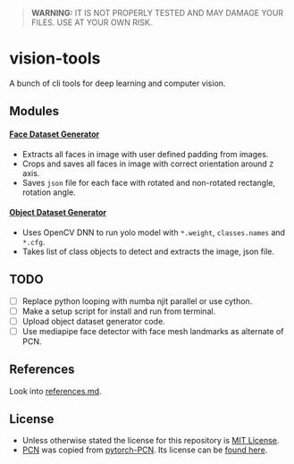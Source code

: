 > **WARNING:** IT IS NOT PROPERLY TESTED AND MAY DAMAGE YOUR FILES. USE AT YOUR OWN RISK.

# vision-tools

A bunch of cli tools for deep learning and computer vision.


## Modules

#### [Face Dataset Generator](https://github.com/quickgrid/vision-tools/tree/main/face-dataset-generator)

- Extracts all faces in image with user defined padding from images.
- Crops and saves all faces in image with correct orientation around `Z` axis.
- Saves `json` file for each face with rotated and non-rotated rectangle, rotation angle.

#### [Object Dataset Generator]()

- Uses OpenCV DNN to run yolo model with `*.weight`, `classes.names` and `*.cfg`.
- Takes list of class objects to detect and extracts the image, json file.

## TODO

- [ ] Replace python looping with numba njit parallel or use cython.
- [ ] Make a setup script for install and run from terminal.
- [ ] Upload object dataset generator code.
- [ ] Use mediapipe face detector with face mesh landmarks as alternate of PCN.

## References

Look into [references.md](https://github.com/quickgrid/vision-tools/blob/main/references.md).

## License

- Unless otherwise stated the license for this repository is [MIT License](https://github.com/quickgrid/vision-tools/blob/main/LICENSE).
- [PCN](https://github.com/quickgrid/vision-tools/tree/main/face-dataset-generator/pcn) was copied from [pytorch-PCN](https://github.com/siriusdemon/pytorch-PCN). Its license can be [found here](https://github.com/quickgrid/vision-tools/blob/main/face-dataset-generator/LICENSE).
